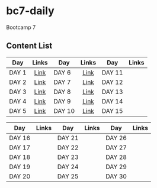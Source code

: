 # bc7-daily

Bootcamp 7

## Content List

| Day   | Links          | Day    | Links           | Day    | Links |
| ----- | :------------: | ------ | :-------------: | ------ | :---: |
| DAY 1 | [Link](./day1) | DAY 6  | [Link](./day6)  | DAY 11 |       |
| DAY 2 | [Link](./day2) | DAY 7  | [Link](./day7)  | DAY 12 |       |
| DAY 3 | [Link](./day3) | DAY 8  | [Link](./day8)  | DAY 13 |       |
| DAY 4 | [Link](./day4) | DAY 9  | [Link](./day9)  | DAY 14 |       |
| DAY 5 | [Link](./day5) | DAY 10 | [Link](./day10) | DAY 15 |       |

| Day    | Links | Day    | Links | Day    | Links |
| ------ | :---: | ------ | :---: | ------ | :---: |
| DAY 16 |       | DAY 21 |       | DAY 26 |       |
| DAY 17 |       | DAY 22 |       | DAY 27 |       |
| DAY 18 |       | DAY 23 |       | DAY 28 |       |
| DAY 19 |       | DAY 24 |       | DAY 29 |       |
| DAY 20 |       | DAY 25 |       | DAY 30 |       |
